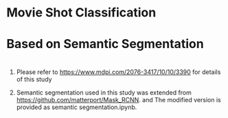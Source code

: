 #                                                  Movie Shot  Classification 

#                               Based on Semantic Segmentation

#           

1. Please refer to https://www.mdpi.com/2076-3417/10/10/3390 for details of this study

2. Semantic segmentation used in this study was extended from https://github.com/matterport/Mask_RCNN. and The modified version is provided as semantic segmentation.ipynb.

